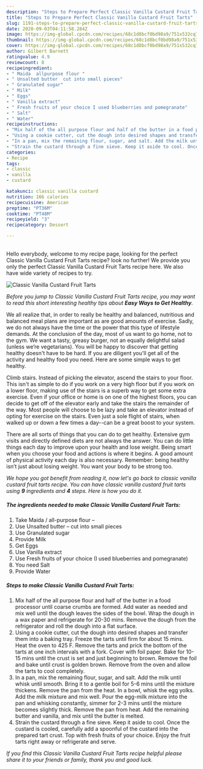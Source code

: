 ```yaml
---
description: "Steps to Prepare Perfect Classic Vanilla Custard Fruit Tarts"
title: "Steps to Prepare Perfect Classic Vanilla Custard Fruit Tarts"
slug: 1191-steps-to-prepare-perfect-classic-vanilla-custard-fruit-tarts
date: 2020-09-03T04:11:58.284Z
image: https://img-global.cpcdn.com/recipes/68c1d8bcf0bd98a9/751x532cq70/classic-vanilla-custard-fruit-tarts-recipe-main-photo.jpg
thumbnail: https://img-global.cpcdn.com/recipes/68c1d8bcf0bd98a9/751x532cq70/classic-vanilla-custard-fruit-tarts-recipe-main-photo.jpg
cover: https://img-global.cpcdn.com/recipes/68c1d8bcf0bd98a9/751x532cq70/classic-vanilla-custard-fruit-tarts-recipe-main-photo.jpg
author: Gilbert Barnett
ratingvalue: 4.9
reviewcount: 8
recipeingredient:
- " Maida  allpurpose flour "
- " Unsalted butter  cut into small pieces"
- " Granulated sugar"
- " Milk"
- " Eggs"
- " Vanilla extract"
- " Fresh fruits of your choice I used blueberries and pomegranate"
- " Salt"
- " Water"
recipeinstructions:
- "Mix half of the all purpose flour and half of the butter in a food processor until coarse crumbs are formed. Add water as needed and mix well until the dough leaves the sides of the bowl. Wrap the dough in a wax paper and refrigerate for 20-30 mins. Remove the dough from the refrigerator and roll the dough into a flat surface."
- "Using a cookie cutter, cut the dough into desired shapes and transfer them into a baking tray. Freeze the tarts until firm for about 15 mins. Heat the oven to 425 F. Remove the tarts and prick the bottom of the tarts at one inch intervals with a fork. Cover with foil paper. Bake for 10-15 mins until the crust is set and just beginning to brown. Remove the foil and bake until crust is golden brown. Remove from the oven and allow the tarts to cool completely."
- "In a pan, mix the remaining flour, sugar, and salt. Add the milk until whisk until smooth. Bring it to a gentle boil for 5-6 mins until the mixture thickens. Remove the pan from the heat. In a bowl, whisk the egg yolks. Add the milk mixture and mix well. Pour the egg-milk mixture into the pan and whisking constantly, simmer for 2-3 mins until the mixture becomes slightly thick. Remove the pan from heat. Add the remaining butter and vanilla, and mix until the butter is melted."
- "Strain the custard through a fine sieve. Keep it aside to cool. Once the custard is cooled, carefully add a spoonful of the custard into the prepared tart crust. Top with fresh fruits of your choice. Enjoy the fruit tarts right away or refrigerate and serve."
categories:
- Recipe
tags:
- classic
- vanilla
- custard

katakunci: classic vanilla custard 
nutrition: 166 calories
recipecuisine: American
preptime: "PT36M"
cooktime: "PT48M"
recipeyield: "3"
recipecategory: Dessert

---
```

<br>
Hello everybody, welcome to my recipe page, looking for the perfect Classic Vanilla Custard Fruit Tarts recipe? look no further! We provide you only the perfect Classic Vanilla Custard Fruit Tarts recipe here. We also have wide variety of recipes to try.
<br>


![Classic Vanilla Custard Fruit Tarts](https://img-global.cpcdn.com/recipes/68c1d8bcf0bd98a9/751x532cq70/classic-vanilla-custard-fruit-tarts-recipe-main-photo.jpg)

<i>Before you jump to Classic Vanilla Custard Fruit Tarts recipe, you may want to read this short interesting healthy tips about <strong>Easy Ways to Get Healthy</strong>.</i>

We all realize that, in order to really be healthy and balanced, nutritious and balanced meal plans are important as are good amounts of exercise. Sadly, we do not always have the time or the power that this type of lifestyle demands. At the conclusion of the day, most of us want to go home, not to the gym. We want a tasty, greasy burger, not an equally delightful salad (unless we’re vegetarians). You will be happy to discover that getting healthy doesn't have to be hard. If you are diligent you'll get all of the activity and healthy food you need. Here are some simple ways to get healthy.

Climb stairs. Instead of picking the elevator, ascend the stairs to your floor. This isn't as simple to do if you work on a very high floor but if you work on a lower floor, making use of the stairs is a superb way to get some extra exercise. Even if your office or home is on one of the highest floors, you can decide to get off of the elevator early and take the stairs the remainder of the way. Most people will choose to be lazy and take an elevator instead of opting for exercise on the stairs. Even just a sole flight of stairs, when walked up or down a few times a day--can be a great boost to your system. 

There are all sorts of things that you can do to get healthy. Extensive gym visits and directly defined diets are not always the answer. You can do little things each day to improve upon your health and lose weight. Being smart when you choose your food and actions is where it begins. A good amount of physical activity each day is also necessary. Remember: being healthy isn’t just about losing weight. You want your body to be strong too. 


<i>We hope you got benefit from reading it, now let's go back to classic vanilla custard fruit tarts recipe. You can have classic vanilla custard fruit tarts using <strong>9</strong> ingredients and <strong>4</strong> steps. Here is how you do it.
</i>

##### The ingredients needed to make Classic Vanilla Custard Fruit Tarts:

1. Take  Maida / all-purpose flour –
1. Use  Unsalted butter – cut into small pieces
1. Use  Granulated sugar
1. Provide  Milk
1. Get  Eggs
1. Use  Vanilla extract
1. Use  Fresh fruits of your choice (I used blueberries and pomegranate)
1. You need  Salt
1. Provide  Water


##### Steps to make Classic Vanilla Custard Fruit Tarts:

1. Mix half of the all purpose flour and half of the butter in a food processor until coarse crumbs are formed. Add water as needed and mix well until the dough leaves the sides of the bowl. Wrap the dough in a wax paper and refrigerate for 20-30 mins. Remove the dough from the refrigerator and roll the dough into a flat surface.
1. Using a cookie cutter, cut the dough into desired shapes and transfer them into a baking tray. Freeze the tarts until firm for about 15 mins. Heat the oven to 425 F. Remove the tarts and prick the bottom of the tarts at one inch intervals with a fork. Cover with foil paper. Bake for 10-15 mins until the crust is set and just beginning to brown. Remove the foil and bake until crust is golden brown. Remove from the oven and allow the tarts to cool completely.
1. In a pan, mix the remaining flour, sugar, and salt. Add the milk until whisk until smooth. Bring it to a gentle boil for 5-6 mins until the mixture thickens. Remove the pan from the heat. In a bowl, whisk the egg yolks. Add the milk mixture and mix well. Pour the egg-milk mixture into the pan and whisking constantly, simmer for 2-3 mins until the mixture becomes slightly thick. Remove the pan from heat. Add the remaining butter and vanilla, and mix until the butter is melted.
1. Strain the custard through a fine sieve. Keep it aside to cool. Once the custard is cooled, carefully add a spoonful of the custard into the prepared tart crust. Top with fresh fruits of your choice. Enjoy the fruit tarts right away or refrigerate and serve.


<i>If you find this Classic Vanilla Custard Fruit Tarts recipe helpful please share it to your friends or family, thank you and good luck.</i>
